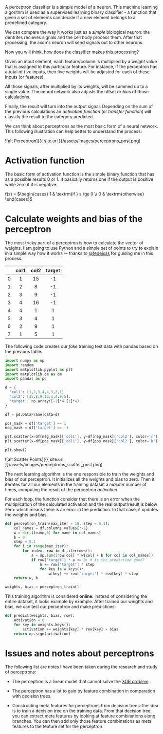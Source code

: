 A perceptron classifier is a simple model of a neuron. This machine learning algorithm is used as a supervised learning binary classifier - a function that given a set of elements can decide if a new element belongs to a predefined category.

We can compare the way it works just as a *simple* biological neuron: the dentrites recieves signals and the cell body process them. After that processing, the axon's neuron will send signals out to other neurons.

Now you will think, how does the classifier makes this processing?

Given an input element, each feature/column is multiplied by a *weight* value that is assigned to this particular feature. For instance, if the perceptron has a total of five inputs, then five weights will be adjusted for each of these inputs (or features).

All those signals, after multiplied by its weights, will be summed up to a single value. The neural network also adjusts the offset or *bias* of those calculations.

Finally, the result will turn into the output signal. Depending on the sum of the previous calculations an *activation function* (or *transfer function*) will classify the result to the category predicted. 

We can think about perceptrons as the most basic form of a neural network. This following illustration can help better to understand the process:

![alt Perceptron]({{ site.url }}/assets/images/perceptrons_post.png)

# Activation function

The basic form of activation function is the simple binary function that has as a possible results 0 or 1. It basically returns one if the output is positive while zero if it is negative.

f(s) = $\begin{cases} 1 & \textrm{if } s \ge 0 \\ 0 & \textrm{otherwise} \end{cases}$

# Calculate weights and bias of the perceptron

The most tricky part of a perceptron is how to calculate the vector of weights. I am going to use Python and a simple set of points to try to explain in a simple way how it works -- thanks to [@fedeisas](https://twitter.com/fedeisas) for guiding me in this process.

|   | col1 | col2 | target |
|:-:|:----:|:----:|:------:|
| 0 | 1    | 15   | -1     |
| 1 | 2    | 8    | -1     |
| 2 | 3    | 9    | -1     |
| 3 | 4    | 16   | -1     |
| 4 | 4    | 1    | 1      |
| 5 | 3    | 4    | 1      |
| 6 | 2    | 9    | 1      |
| 7 | 1    | 5    | 1      |


The following code creates our *fake* training test data with pandas based on the previous table.


```python
import numpy as np
import random
import matplotlib.pyplot as plt
import matplotlib.cm as cm
import pandas as pd

d = {
  'col1': [1,2,3,4,4,3,2,1],
  'col2': [15,8,9,16,1,4,9,5],
  'target': np.array([-1]*4+[1]*4)
}

df = pd.DataFrame(data=d)

pos_mask = df['target'] == 1
neg_mask = df['target'] == -1

plt.scatter(x=df[neg_mask]['col1'], y=df[neg_mask]['col2'], color='r')
plt.scatter(x=df[pos_mask]['col1'], y=df[pos_mask]['col2'], color='b')

plt.show()
```

![alt Scatter Points]({{ site.url }}/assets/images/perceptrons_scatter_post.png)

The next learning algorithm is the one responsible to train the weights and bias of our perceptron. It initializes all the weights and bias to zero. Then it iterates for all our elements in the training dataset a *maxiter* number of times, computing the result of the perceptron *activation*.

For each loop, the function consider that there is an error when the multiplication of the calculated activation and the real output/result is below zero: which means there is an error in the prediction. In that case, it updates the weights and bias.

```python
def perceptron_train(max_iter = 10, step = 0.1):
    col_names = df.columns.values[:-1]
    w = dict((name,0) for name in col_names)
    b = 0
    step = 0.1
    for i in range(max_iter):
        for index, row in df.iterrows():
            a = np.sum([row[col] * w[col] + b for col in col_names])
            if row['target'] * a <= 0: # is the prediction good?
                b += row['target'] * step
                for key in w.keys():
                    w[key] += row['target'] * row[key] * step
    return w, b

weights, bias = perceptron_train()

```

This training algorithm is considered **online**: instead of considering the entire dataset, it looks example by example. After trained our weights and bias, we can test our perceptron and make predictions:

```python
def predict(weights, bias, row):
    activation = 0
    for key in weights.keys():
        activation += weights[key] * row[key] + bias
    return np.sign(activation)
``` 

# Issues and notes about perceptrons

The following list are notes I have been taken during the research and study of perceptrons:

- The perceptron is a linear model that cannot solve the [XOR problem](http://toritris.weebly.com/perceptron-5-xor-how--why-neurons-work-together.html).

- The perceptron has a lot to gain by feature combination in comparation with decision trees.

- Constructing meta features for perceptrons from decision trees: the idea is to train a decision tree on the training data. From that decision tree, you can extract meta features by looking at feature combinations along branches. You can then add only those feature combinations as meta features to the feature set for the perceptron.

